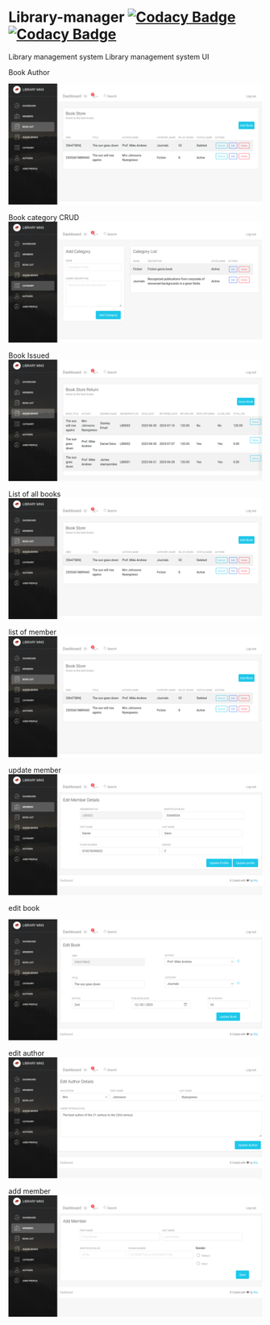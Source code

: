# Library-manager  [![Codacy Badge](https://app.codacy.com/project/badge/Grade/e3d5b4a88cde4dfaa58d7bdc18e8806c)](https://app.codacy.com/gh/Stano-254/Library-manager/dashboard?utm_source=gh&utm_medium=referral&utm_content=&utm_campaign=Badge_grade)  [![Codacy Badge](https://app.codacy.com/project/badge/Coverage/e3d5b4a88cde4dfaa58d7bdc18e8806c)](https://app.codacy.com/gh/Stano-254/Library-manager/dashboard?utm_source=gh&utm_medium=referral&utm_content=&utm_campaign=Badge_coverage)

Library management system
Library management system UI

Book Author

![image.png](image.png)

Book category CRUD
![Alt text](image-2.png)

Book Issued
![Alt text](image-3.png)

List of all books
![Alt text](image-4.png)

list of member
![Alt text](image-5.png)

update member
![Alt text](image-6.png)

edit book

![Alt text](image-7.png)

edit author
![Alt text](image-8.png)

add member
![Alt text](image-9.png)